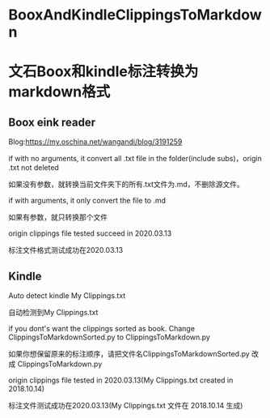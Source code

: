 # BooxAndKindleClippingsToMarkdown

# 文石Boox和kindle标注转换为markdown格式

## Boox eink reader

Blog:https://my.oschina.net/wangandi/blog/3191259

if with no arguments, it convert all .txt file in the folder(include subs)，origin .txt not deleted

如果没有参数，就转换当前文件夹下的所有.txt文件为.md，不删除源文件。

if with arguments, it only convert the file to .md

如果有参数，就只转换那个文件

origin clippings file tested succeed in 2020.03.13

标注文件格式测试成功在2020.03.13

## Kindle

Auto detect kindle My Clippings.txt

自动检测到My Clippings.txt

if you dont's want the clippings sorted as book. Change ClippingsToMarkdownSorted.py to ClippingsToMarkdown.py

如果你想保留原来的标注顺序，请把文件名ClippingsToMarkdownSorted.py 改成 ClippingsToMarkdown.py

origin clippings file tested in 2020.03.13(My Clippings.txt created in 2018.10.14)

标注文件测试成功在2020.03.13(My Clippings.txt 文件在 2018.10.14 生成)
